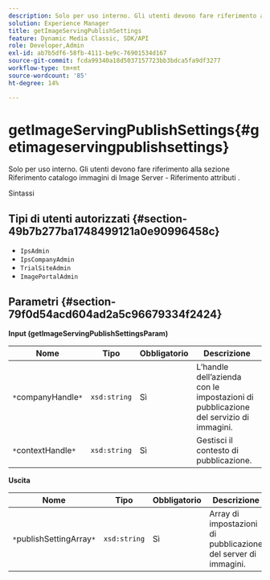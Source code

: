 ```yaml
---
description: Solo per uso interno. Gli utenti devono fare riferimento alla sezione Riferimento catalogo immagini di Image Server - Riferimento attributi .
solution: Experience Manager
title: getImageServingPublishSettings
feature: Dynamic Media Classic, SDK/API
role: Developer,Admin
exl-id: ab7b5df6-58fb-4111-be9c-76901534d167
source-git-commit: fcda99340a18d5037157723bb3bdca5fa9df3277
workflow-type: tm+mt
source-wordcount: '85'
ht-degree: 14%

---
```


# getImageServingPublishSettings{#getimageservingpublishsettings}

Solo per uso interno. Gli utenti devono fare riferimento alla sezione Riferimento catalogo immagini di Image Server - Riferimento attributi .

Sintassi

## Tipi di utenti autorizzati {#section-49b7b277ba1748499121a0e90996458c}

* `IpsAdmin`
* `IpsCompanyAdmin`
* `TrialSiteAdmin`
* `ImagePortalAdmin`

## Parametri {#section-79f0d54acd604ad2a5c96679334f2424}

**Input (getImageServingPublishSettingsParam)**

| Nome | Tipo | Obbligatorio | Descrizione |
|---|---|---|---|
| `*`companyHandle`*` | `xsd:string` | Sì | L’handle dell’azienda con le impostazioni di pubblicazione del servizio di immagini. |
| `*`contextHandle`*` | `xsd:string` | Sì | Gestisci il contesto di pubblicazione. |

**Uscita**

| Nome | Tipo | Obbligatorio | Descrizione |
|---|---|---|---|
| `*`publishSettingArray`*` | `xsd:string` | Sì | Array di impostazioni di pubblicazione del server di immagini. |
